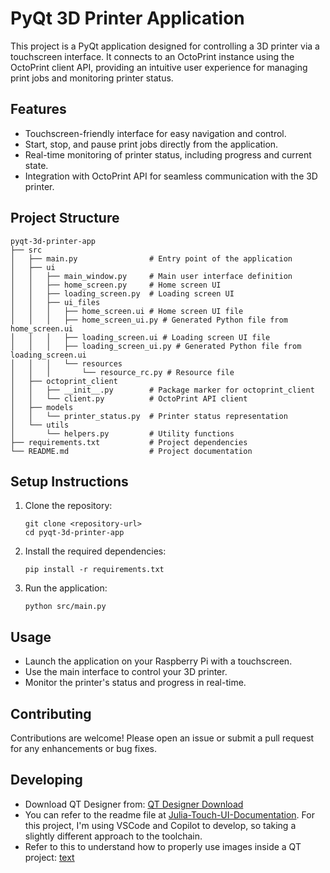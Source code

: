 # PyQt 3D Printer Application

This project is a PyQt application designed for controlling a 3D printer via a touchscreen interface. It connects to an OctoPrint instance using the OctoPrint client API, providing an intuitive user experience for managing print jobs and monitoring printer status.

## Features

- Touchscreen-friendly interface for easy navigation and control.
- Start, stop, and pause print jobs directly from the application.
- Real-time monitoring of printer status, including progress and current state.
- Integration with OctoPrint API for seamless communication with the 3D printer.

## Project Structure

```
pyqt-3d-printer-app
├── src
│   ├── main.py                # Entry point of the application
│   ├── ui
│   │   ├── main_window.py     # Main user interface definition
│   │   ├── home_screen.py     # Home screen UI
│   │   ├── loading_screen.py  # Loading screen UI
│   │   ├── ui_files
│   │   │   ├── home_screen.ui # Home screen UI file
│   │   │   ├── home_screen_ui.py # Generated Python file from home_screen.ui
│   │   │   ├── loading_screen.ui # Loading screen UI file
│   │   │   ├── loading_screen_ui.py # Generated Python file from loading_screen.ui
│   │   │   └── resources
│   │   │       └── resource_rc.py # Resource file
│   ├── octoprint_client
│   │   ├── __init__.py        # Package marker for octoprint_client
│   │   └── client.py          # OctoPrint API client
│   ├── models
│   │   └── printer_status.py  # Printer status representation
│   └── utils
│       └── helpers.py         # Utility functions
├── requirements.txt           # Project dependencies
└── README.md                  # Project documentation
```

## Setup Instructions

1. Clone the repository:
   ```
   git clone <repository-url>
   cd pyqt-3d-printer-app
   ```

2. Install the required dependencies:
   ```
   pip install -r requirements.txt
   ```

3. Run the application:
   ```
   python src/main.py
   ```

## Usage

- Launch the application on your Raspberry Pi with a touchscreen.
- Use the main interface to control your 3D printer.
- Monitor the printer's status and progress in real-time.

## Contributing

Contributions are welcome! Please open an issue or submit a pull request for any enhancements or bug fixes.

## Developing

- Download QT Designer from: [QT Designer Download](https://build-system.fman.io/qt-designer-download)
- You can refer to the readme file at [Julia-Touch-UI-Documentation](https://github.com/FracktalWorks/Julia-Touch-UI-Documentation). For this project, I'm using VSCode and Copilot to develop, so taking a slightly different approach to the toolchain.
- Refer to this to understand how to properly use images inside a QT project: [text](https://www.youtube.com/watch?v=LceWgvYSVkQ)